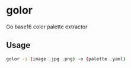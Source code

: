 # golor

Go base16 color palette extractor

## Usage

```bash
golor -i (image .jpg .png) -o (palette .yaml)
```
